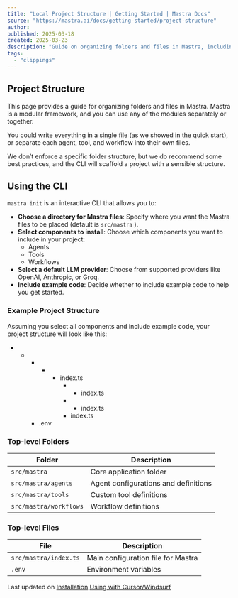 ```yaml
---
title: "Local Project Structure | Getting Started | Mastra Docs"
source: "https://mastra.ai/docs/getting-started/project-structure"
author:
published: 2025-03-18
created: 2025-03-23
description: "Guide on organizing folders and files in Mastra, including best practices and recommended structures."
tags:
  - "clippings"
---
```

## Project Structure

This page provides a guide for organizing folders and files in Mastra. Mastra is a modular framework, and you can use any of the modules separately or together.

You could write everything in a single file (as we showed in the quick start), or separate each agent, tool, and workflow into their own files.

We don’t enforce a specific folder structure, but we do recommend some best practices, and the CLI will scaffold a project with a sensible structure.

## Using the CLI

`mastra init` is an interactive CLI that allows you to:

- **Choose a directory for Mastra files**: Specify where you want the Mastra files to be placed (default is `src/mastra` ).
- **Select components to install**: Choose which components you want to include in your project:
	- Agents
	- Tools
	- Workflows
- **Select a default LLM provider**: Choose from supported providers like OpenAI, Anthropic, or Groq.
- **Include example code**: Decide whether to include example code to help you get started.

### Example Project Structure

Assuming you select all components and include example code, your project structure will look like this:

- - - - - index.ts
			- - index.ts
			- - index.ts
			- index.ts
	- .env

### Top-level Folders

| Folder | Description |
| --- | --- |
| `src/mastra` | Core application folder |
| `src/mastra/agents` | Agent configurations and definitions |
| `src/mastra/tools` | Custom tool definitions |
| `src/mastra/workflows` | Workflow definitions |

### Top-level Files

| File | Description |
| --- | --- |
| `src/mastra/index.ts` | Main configuration file for Mastra |
| `.env` | Environment variables |

Last updated on [Installation](https://mastra.ai/docs/getting-started/installation "Installation") [Using with Cursor/Windsurf](https://mastra.ai/docs/getting-started/mcp-docs-server "Using with Cursor/Windsurf")